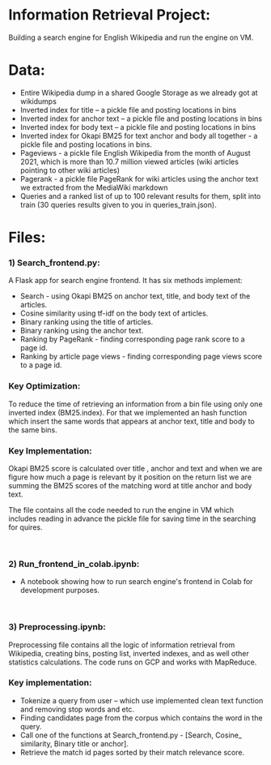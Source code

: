 # Information Retrieval Project:
Building a search engine for English Wikipedia and run the engine on VM.

# Data:
- Entire Wikipedia dump in a shared Google Storage as we already got at wikidumps
- Inverted index for title – a pickle file and posting locations in bins 
- Inverted index for anchor text – a pickle file and posting locations in bins 
- Inverted index for body text – a pickle file and posting locations in bins 
- Inverted index for Okapi BM25 for text anchor and body all together -  a pickle file and posting locations in bins.
- Pageviews - a pickle file
English Wikipedia from the month of August 2021, which is more than 10.7 million viewed articles (wiki articles pointing to other wiki articles)
- Pagerank - a pickle file
PageRank for wiki articles using the anchor text we extracted from the MediaWiki markdown 
- Queries and a ranked list of up to 100 relevant results for them, split into train (30 queries results given to you in queries_train.json).

# Files:
### 1)  Search_frontend.py:
A Flask app for search engine frontend. It has six methods implement:

  - Search - using Okapi BM25 on anchor text, title, and body text of the articles.
  - Cosine similarity using tf-idf on the body text of articles.
  - Binary ranking using the title of articles.
  - Binary ranking using the anchor text.
  - Ranking by PageRank -  finding corresponding page rank score to a page id.
  - Ranking by article page views - finding corresponding page views score to a page id.

### Key Optimization:
To reduce the time of retrieving an information from a bin file using only one inverted index (BM25.index).
For that we implemented an hash function which insert the same words that appears at anchor text, title and body to the same bins. 

### Key Implementation:
Okapi BM25 score is calculated over title , anchor and text and when we are figure how much a page is relevant by it position on the return list we are summing the BM25 scores of the matching word at title anchor and body text.

The file contains all the code needed to run the engine in VM which includes reading in advance the pickle file for saving time in the searching for quires. 

<br>

### 2) Run_frontend_in_colab.ipynb: 
  - A notebook showing how to run search engine's frontend in Colab for development purposes. 

<br>

### 3) Preprocessing.ipynb:
Preprocessing file contains all the logic of information retrieval from Wikipedia, creating bins, posting list, inverted indexes, and as well other statistics calculations.
The code runs on GCP and works with MapReduce.

### Key implementation:
  - Tokenize a query from user – which use implemented clean text function and removing stop words and etc.
  - Finding candidates page from the corpus which contains the word in the query.
  - Call one of the functions at Search_frontend.py -  [Search, Cosine_ similarity, Binary title or anchor].
  - Retrieve the match id pages sorted by their match relevance score.
